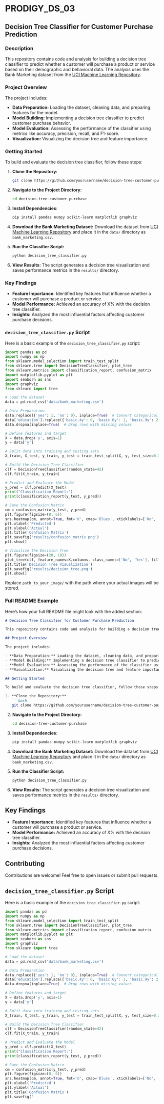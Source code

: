 # PRODIGY_DS_03

## Decision Tree Classifier for Customer Purchase Prediction

### Description

This repository contains code and analysis for building a decision tree classifier to predict whether a customer will purchase a product or service based on their demographic and behavioral data. The analysis uses the Bank Marketing dataset from the [UCI Machine Learning Repository](https://archive.ics.uci.edu/ml/datasets/bank+marketing).

### Project Overview

The project includes:

- **Data Preparation:** Loading the dataset, cleaning data, and preparing features for the model.
- **Model Building:** Implementing a decision tree classifier to predict customer purchase behavior.
- **Model Evaluation:** Assessing the performance of the classifier using metrics like accuracy, precision, recall, and F1-score.
- **Visualization:** Visualizing the decision tree and feature importance.

### Getting Started

To build and evaluate the decision tree classifier, follow these steps:

1. **Clone the Repository:**
   ```bash
   git clone https://github.com/yourusername/decision-tree-customer-purchase.git
   ```

2. **Navigate to the Project Directory:**
   ```bash
   cd decision-tree-customer-purchase
   ```

3. **Install Dependencies:**
   ```bash
   pip install pandas numpy scikit-learn matplotlib graphviz
   ```

4. **Download the Bank Marketing Dataset:**
   Download the dataset from [UCI Machine Learning Repository](https://archive.ics.uci.edu/ml/datasets/bank+marketing) and place it in the `data/` directory as `bank_marketing.csv`.

5. **Run the Classifier Script:**
   ```bash
   python decision_tree_classifier.py
   ```

6. **View Results:** The script generates a decision tree visualization and saves performance metrics in the `results/` directory.


### Key Findings

- **Feature Importance:** Identified key features that influence whether a customer will purchase a product or service.
- **Model Performance:** Achieved an accuracy of X% with the decision tree classifier.
- **Insights:** Analyzed the most influential factors affecting customer purchase decisions.



### `decision_tree_classifier.py` Script

Here is a basic example of the `decision_tree_classifier.py` script:

```python
import pandas as pd
import numpy as np
from sklearn.model_selection import train_test_split
from sklearn.tree import DecisionTreeClassifier, plot_tree
from sklearn.metrics import classification_report, confusion_matrix
import matplotlib.pyplot as plt
import seaborn as sns
import graphviz
from sklearn import tree

# Load the dataset
data = pd.read_csv('data/bank_marketing.csv')

# Data Preparation
data.replace({'yes': 1, 'no': 0}, inplace=True)  # Convert categorical responses to numerical
data['education'].replace({'basic.4y': 0, 'basic.6y': 1, 'basic.9y': 2, 'high.school': 3, 'illiterate': 4, 'professional.course': 5, 'university.degree': 6, 'unknown': np.nan}, inplace=True)  # Convert education levels to numerical
data.dropna(inplace=True)  # Drop rows with missing values

# Define features and target
X = data.drop('y', axis=1)
y = data['y']

# Split data into training and testing sets
X_train, X_test, y_train, y_test = train_test_split(X, y, test_size=0.3, random_state=42)

# Build the Decision Tree Classifier
clf = DecisionTreeClassifier(random_state=42)
clf.fit(X_train, y_train)

# Predict and Evaluate the Model
y_pred = clf.predict(X_test)
print("Classification Report:")
print(classification_report(y_test, y_pred))

# Save the Confusion Matrix
cm = confusion_matrix(y_test, y_pred)
plt.figure(figsize=(8, 6))
sns.heatmap(cm, annot=True, fmt='d', cmap='Blues', xticklabels=['No', 'Yes'], yticklabels=['No', 'Yes'])
plt.xlabel('Predicted')
plt.ylabel('Actual')
plt.title('Confusion Matrix')
plt.savefig('results/confusion_matrix.png')
plt.show()

# Visualize the Decision Tree
plt.figure(figsize=(20, 10))
plot_tree(clf, feature_names=X.columns, class_names=['No', 'Yes'], filled=True)
plt.title('Decision Tree Visualization')
plt.savefig('results/decision_tree.png')
plt.show()
```

Replace `path_to_your_image/` with the path where your actual images will be stored.

### Full README Example

Here’s how your full README file might look with the added section:

```markdown
# Decision Tree Classifier for Customer Purchase Prediction

This repository contains code and analysis for building a decision tree classifier to predict whether a customer will purchase a product or service based on their demographic and behavioral data. The analysis uses the Bank Marketing dataset from the [UCI Machine Learning Repository](https://archive.ics.uci.edu/ml/datasets/bank+marketing).

## Project Overview

The project includes:

- **Data Preparation:** Loading the dataset, cleaning data, and preparing features for the model.
- **Model Building:** Implementing a decision tree classifier to predict customer purchase behavior.
- **Model Evaluation:** Assessing the performance of the classifier using metrics like accuracy, precision, recall, and F1-score.
- **Visualization:** Visualizing the decision tree and feature importance.

## Getting Started

To build and evaluate the decision tree classifier, follow these steps:

1. **Clone the Repository:**
   ```bash
   git clone https://github.com/yourusername/decision-tree-customer-purchase.git
   ```

2. **Navigate to the Project Directory:**
   ```bash
   cd decision-tree-customer-purchase
   ```

3. **Install Dependencies:**
   ```bash
   pip install pandas numpy scikit-learn matplotlib graphviz
   ```

4. **Download the Bank Marketing Dataset:**
   Download the dataset from [UCI Machine Learning Repository](https://archive.ics.uci.edu/ml/datasets/bank+marketing) and place it in the `data/` directory as `bank_marketing.csv`.

5. **Run the Classifier Script:**
   ```bash
   python decision_tree_classifier.py
   ```

6. **View Results:** The script generates a decision tree visualization and saves performance metrics in the `results/` directory.


## Key Findings

- **Feature Importance:** Identified key features that influence whether a customer will purchase a product or service.
- **Model Performance:** Achieved an accuracy of X% with the decision tree classifier.
- **Insights:** Analyzed the most influential factors affecting customer purchase decisions.

## Contributing

Contributions are welcome! Feel free to open issues or submit pull requests.


## `decision_tree_classifier.py` Script

Here is a basic example of the `decision_tree_classifier.py` script:

```python
import pandas as pd
import numpy as np
from sklearn.model_selection import train_test_split
from sklearn.tree import DecisionTreeClassifier, plot_tree
from sklearn.metrics import classification_report, confusion_matrix
import matplotlib.pyplot as plt
import seaborn as sns
import graphviz
from sklearn import tree

# Load the dataset
data = pd.read_csv('data/bank_marketing.csv')

# Data Preparation
data.replace({'yes': 1, 'no': 0}, inplace=True)  # Convert categorical responses to numerical
data['education'].replace({'basic.4y': 0, 'basic.6y': 1, 'basic.9y': 2, 'high.school': 3, 'illiterate': 4, 'professional.course': 5, 'university.degree': 6, 'unknown': np.nan}, inplace=True)  # Convert education levels to numerical
data.dropna(inplace=True)  # Drop rows with missing values

# Define features and target
X = data.drop('y', axis=1)
y = data['y']

# Split data into training and testing sets
X_train, X_test, y_train, y_test = train_test_split(X, y, test_size=0.3, random_state=42)

# Build the Decision Tree Classifier
clf = DecisionTreeClassifier(random_state=42)
clf.fit(X_train, y_train)

# Predict and Evaluate the Model
y_pred = clf.predict(X_test)
print("Classification Report:")
print(classification_report(y_test, y_pred))

# Save the Confusion Matrix
cm = confusion_matrix(y_test, y_pred)
plt.figure(figsize=(8, 6))
sns.heatmap(cm, annot=True, fmt='d', cmap='Blues', xticklabels=['No', 'Yes'], yticklabels=['No', 'Yes'])
plt.xlabel('Predicted')
plt.ylabel('Actual')
plt.title('Confusion Matrix')
plt.savefig('
